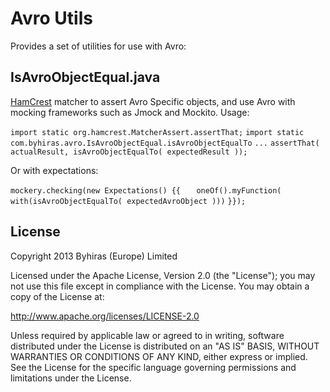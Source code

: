 # Avro Utils

Provides a set of utilities for use with Avro:

## IsAvroObjectEqual.java

[HamCrest](http://hamcrest.org) matcher to assert Avro Specific objects, and use Avro with mocking frameworks such as Jmock and Mockito. Usage:

`import static org.hamcrest.MatcherAssert.assertThat;`
`import static com.byhiras.avro.IsAvroObjectEqual.isAvroObjectEqualTo`
`...`
`assertThat( actualResult, isAvroObjectEqualTo( expectedResult ));`

Or with expectations:

`mockery.checking(new Expectations() {{`
`   oneOf().myFunction( with(isAvroObjectEqualTo( expectedAvroObject )))`
`}});`

## License

Copyright 2013 Byhiras (Europe) Limited

Licensed under the Apache License, Version 2.0 (the "License");
you may not use this file except in compliance with the License.
You may obtain a copy of the License at: 

http://www.apache.org/licenses/LICENSE-2.0

Unless required by applicable law or agreed to in writing, software
distributed under the License is distributed on an "AS IS" BASIS,
WITHOUT WARRANTIES OR CONDITIONS OF ANY KIND, either express or implied.
See the License for the specific language governing permissions and
limitations under the License.

